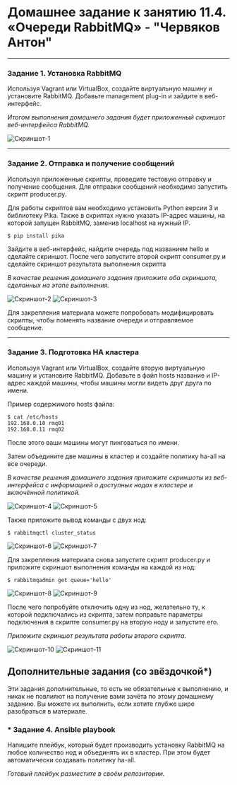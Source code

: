 # Домашнее задание к занятию 11.4. «Очереди RabbitMQ» - "Червяков Антон"

---

### Задание 1. Установка RabbitMQ

Используя Vagrant или VirtualBox, создайте виртуальную машину и установите RabbitMQ.
Добавьте management plug-in и зайдите в веб-интерфейс.

*Итогом выполнения домашнего задания будет приложенный скриншот веб-интерфейса RabbitMQ.*

![Скриншот-1](https://github.com/BadaBo0m/sdb-homework-11-04/blob/main/images/1.png)

---

### Задание 2. Отправка и получение сообщений

Используя приложенные скрипты, проведите тестовую отправку и получение сообщения.
Для отправки сообщений необходимо запустить скрипт producer.py.

Для работы скриптов вам необходимо установить Python версии 3 и библиотеку Pika.
Также в скриптах нужно указать IP-адрес машины, на которой запущен RabbitMQ, заменив localhost на нужный IP.

```shell script
$ pip install pika
```

Зайдите в веб-интерфейс, найдите очередь под названием hello и сделайте скриншот.
После чего запустите второй скрипт consumer.py и сделайте скриншот результата выполнения скрипта

*В качестве решения домашнего задания приложите оба скриншота, сделанных на этапе выполнения.*

![Скриншот-2](https://github.com/BadaBo0m/sdb-homework-11-04/blob/main/images/2.png)
![Скриншот-3](https://github.com/BadaBo0m/sdb-homework-11-04/blob/main/images/2(2).png)


Для закрепления материала можете попробовать модифицировать скрипты, чтобы поменять название очереди и отправляемое сообщение.

---

### Задание 3. Подготовка HA кластера

Используя Vagrant или VirtualBox, создайте вторую виртуальную машину и установите RabbitMQ.
Добавьте в файл hosts название и IP-адрес каждой машины, чтобы машины могли видеть друг друга по имени.

Пример содержимого hosts файла:
```shell script
$ cat /etc/hosts
192.168.0.10 rmq01
192.168.0.11 rmq02
```
После этого ваши машины могут пинговаться по имени.

Затем объедините две машины в кластер и создайте политику ha-all на все очереди.

*В качестве решения домашнего задания приложите скриншоты из веб-интерфейса с информацией о доступных нодах в кластере и включённой политикой.*

![Скриншот-4](https://github.com/BadaBo0m/sdb-homework-11-04/blob/main/images/3(1).png)
![Скриншот-5](https://github.com/BadaBo0m/sdb-homework-11-04/blob/main/images/3(2).png)

Также приложите вывод команды с двух нод:

```shell script
$ rabbitmqctl cluster_status
```
![Скриншот-6](https://github.com/BadaBo0m/sdb-homework-11-04/blob/main/images/4(1).png)
![Скриншот-7](https://github.com/BadaBo0m/sdb-homework-11-04/blob/main/images/4(2).png)

Для закрепления материала снова запустите скрипт producer.py и приложите скриншот выполнения команды на каждой из нод:

```shell script
$ rabbitmqadmin get queue='hello'
```
![Скриншот-8](https://github.com/BadaBo0m/sdb-homework-11-04/blob/main/images/5(1).png)
![Скриншот-9](https://github.com/BadaBo0m/sdb-homework-11-04/blob/main/images/5(2).png)


После чего попробуйте отключить одну из нод, желательно ту, к которой подключались из скрипта, затем поправьте параметры подключения в скрипте consumer.py на вторую ноду и запустите его.

*Приложите скриншот результата работы второго скрипта.*

![Скриншот-10](https://github.com/BadaBo0m/sdb-homework-11-04/blob/main/images/6(1).png)
![Скриншот-11](https://github.com/BadaBo0m/sdb-homework-11-04/blob/main/images/6(2).png)


## Дополнительные задания (со звёздочкой*)
Эти задания дополнительные, то есть не обязательные к выполнению, и никак не повлияют на получение вами зачёта по этому домашнему заданию. Вы можете их выполнить, если хотите глубже шире разобраться в материале.

### * Задание 4. Ansible playbook

Напишите плейбук, который будет производить установку RabbitMQ на любое количество нод и объединять их в кластер.
При этом будет автоматически создавать политику ha-all.

*Готовый плейбук разместите в своём репозитории.*

